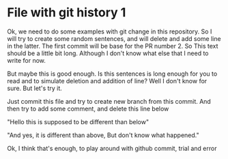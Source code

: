 # File with git history 1


Ok, we need to do some examples with git change in this repository. So I will 
try to create some random sentences, and will delete and add some line in the 
latter. The first commit will be base for the PR number 2. So This text should
be a little bit long. Although I don't know what else that I need to write for
now.

But maybe this is good enough. Is this sentences is long enough for you to read
and to simulate deletion and addition of line? Well I don't know for sure. But
let's try it.

Just commit this file and try to create new branch from this commit. And then
try to add some comment, and delete this line below

"Hello this is supposed to be different than below"

"And yes, it is different than above, But don't know what happened."

Ok, I think that's enough, to play around with github commit, trial and error

